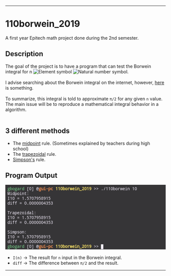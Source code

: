 ***

# 110borwein_2019

A first year Epitech math project done during the 2nd semester.<br>

## Description

The goal of the project is to have a program that can test the Borwein integral for n ![Element symbol](https://wikimedia.org/api/rest_v1/media/math/render/svg/6fe4d5b0a594c1da89b5e78e7dfbeed90bdcc32f) ![Natural number symbol](https://wikimedia.org/api/rest_v1/media/math/render/svg/fdf9a96b565ea202d0f4322e9195613fb26a9bed).<br>
<br>
I advise searching about the Borwein integral on the internet, however, [here](https://en.wikipedia.org/wiki/Borwein_integral) is something.<br>
<br>
To summarize, this integral is told to approximate <code>π/2</code> for any given <code>n</code> value.<br>
The main issue will be to reproduce a mathematical integral behavior in a algorithm.<br><br>

## 3 different methods

* The [midpoint](https://www.purplemath.com/modules/midpoint.htm) rule. (Sometimes explained by teachers during high school)
* The [trapezoidal](https://byjus.com/maths/trapezoidal-rule/) rule.
* [Simpson's](https://en.wikipedia.org/wiki/Simpson%27s_rule) rule.

## Program Output

![110borwein Normal Output](https://github.com/guillaumebgd/110borwein_2019/blob/master/.github_assets/110borwein_normal_output.png?raw=true)

* <code>I(n)</code> -> The result for <code>n</code> input in the Borwein integral.<br>
* <code>diff</code> -> The difference between <code>π/2</code> and the result.

***
